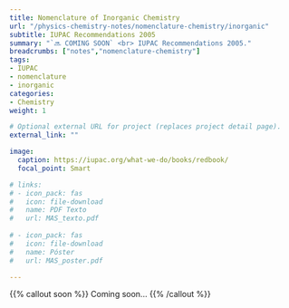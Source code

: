 ```yaml
---
title: Nomenclature of Inorganic Chemistry
url: "/physics-chemistry-notes/nomenclature-chemistry/inorganic"
subtitle: IUPAC Recommendations 2005
summary: "`🔜 COMING SOON` <br> IUPAC Recommendations 2005."
breadcrumbs: ["notes","nomenclature-chemistry"]
tags:
- IUPAC
- nomenclature
- inorganic
categories:
- Chemistry
weight: 1

# Optional external URL for project (replaces project detail page).
external_link: ""

image:
  caption: https://iupac.org/what-we-do/books/redbook/
  focal_point: Smart

# links:
# - icon_pack: fas
#   icon: file-download
#   name: PDF Texto
#   url: MAS_texto.pdf
  
# - icon_pack: fas
#   icon: file-download
#   name: Póster
#   url: MAS_poster.pdf

---
```


{{% callout soon %}}
Coming soon...
{{% /callout %}}

